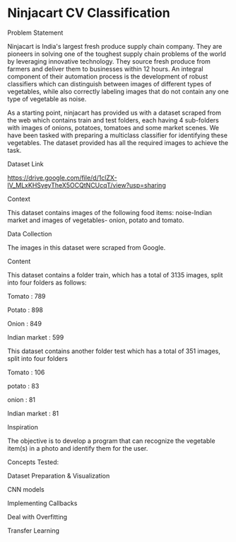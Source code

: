 # Ninjacart CV Classification

Problem Statement

Ninjacart is India's largest fresh produce supply chain company. They are pioneers in solving one of the toughest supply chain problems of the world by leveraging innovative technology. They source fresh produce from farmers and deliver them to businesses within 12 hours. An integral component of their automation process is the development of robust classifiers which can distinguish between images of different types of vegetables, while also correctly labeling images that do not contain any one type of vegetable as noise.

As a starting point, ninjacart has provided us with a dataset scraped from the web which contains train and test folders, each having 4 sub-folders with images of onions, potatoes, tomatoes and some market scenes. We have been tasked with preparing a multiclass classifier for identifying these vegetables. The dataset provided has all the required images to achieve the task.

Dataset Link

https://drive.google.com/file/d/1clZX-lV_MLxKHSyeyTheX5OCQtNCUcqT/view?usp=sharing

Context

This dataset contains images of the following food items: noise-Indian market and images of vegetables- onion, potato and tomato.

Data Collection

The images in this dataset were scraped from Google.

Content

This dataset contains a folder train, which has a total of 3135 images, split into four folders as follows:

Tomato : 789

Potato : 898

Onion : 849

Indian market : 599

This dataset contains another folder test which has a total of 351 images, split into four folders

Tomato : 106

potato : 83

onion : 81

Indian market : 81

Inspiration

The objective is to develop a program that can recognize the vegetable item(s) in a photo and identify them for the user.

Concepts Tested:

Dataset Preparation & Visualization

CNN models

Implementing Callbacks

Deal with Overfitting

Transfer Learning
